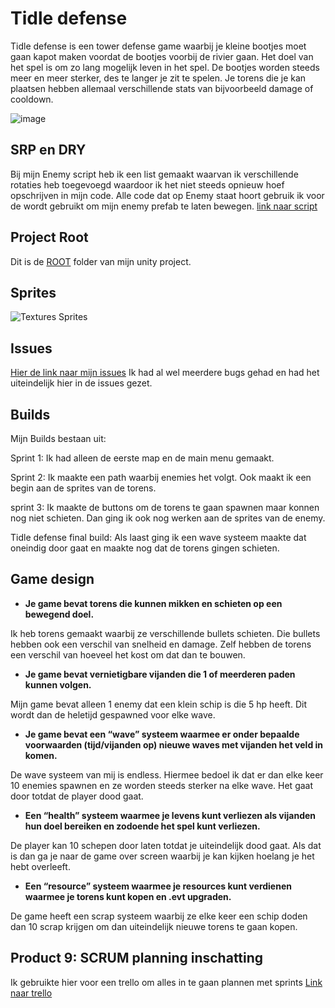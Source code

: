 # Tidle defense

Tidle defense is een tower defense game waarbij je kleine bootjes moet gaan kapot maken voordat de bootjes voorbij de rivier gaan. Het doel van het spel is om zo lang mogelijk leven in het spel. De bootjes worden steeds meer en meer sterker, des te langer je zit te spelen. Je torens die je kan plaatsen hebben allemaal verschillende stats van bijvoorbeeld damage of cooldown. 

![image](https://github.com/user-attachments/assets/f8671366-11a0-415d-905e-731fa4825c61)

## SRP en DRY

Bij mijn Enemy script heb ik een list gemaakt waarvan ik verschillende rotaties heb toegevoegd waardoor ik het niet steeds opnieuw hoef opschrijven in mijn code. Alle code dat op Enemy staat hoort gebruik ik voor de wordt gebruikt om mijn enemy prefab te laten bewegen.
[link naar script](https://github.com/notsosaltyasiankid/towerdefense-game/blob/main/first%20tower%20defense%20game/Assets/Script/Enemy.cs)

## Project Root

Dit is de [ROOT](https://github.com/notsosaltyasiankid/towerdefense-game/tree/main/first%20tower%20defense%20game/Assets) folder van mijn unity project.

## Sprites

![Textures Sprites](https://github.com/user-attachments/assets/50451345-b863-4357-984b-f0c10bf5ecd3)

## Issues

[Hier de link naar mijn issues](https://github.com/notsosaltyasiankid/towerdefense-game/issues) Ik had al wel meerdere bugs gehad en had het uiteindelijk hier in de issues gezet.

## Builds
Mijn Builds bestaan uit:

Sprint 1: Ik had alleen de eerste map en de main menu gemaakt.

Sprint 2: Ik maakte een path waarbij enemies het volgt. Ook maakt ik een begin aan de sprites van de torens.

sprint 3: Ik maakte de buttons om de torens te gaan spawnen maar konnen nog niet schieten. Dan ging ik ook nog werken aan de sprites van de enemy.

Tidle defense final build: Als laast ging ik een wave systeem maakte dat oneindig door gaat en maakte nog dat de torens gingen schieten.

## Game design

*  **Je game bevat torens die kunnen mikken en schieten op een bewegend doel.**

Ik heb torens gemaakt waarbij ze verschillende bullets schieten. Die bullets hebben ook een verschil van snelheid en damage. Zelf hebben de torens een verschil van hoeveel het kost om dat dan te bouwen.

*  **Je game bevat vernietigbare vijanden die 1 of meerderen paden kunnen volgen.**

Mijn game bevat alleen 1 enemy dat een klein schip is die 5 hp heeft. Dit wordt dan de heletijd gespawned voor elke wave.

*  **Je game bevat een “wave” systeem waarmee er onder bepaalde voorwaarden (tijd/vijanden op) nieuwe waves met vijanden het veld in komen.**

De wave systeem van mij is endless. Hiermee bedoel ik dat er dan elke keer 10 enemies spawnen en ze worden steeds sterker na elke wave. Het gaat door totdat de player dood gaat.

*  **Een “health” systeem waarmee je levens kunt verliezen als vijanden hun doel bereiken en zodoende het spel kunt verliezen.**

De player kan 10 schepen door laten totdat je uiteindelijk dood gaat. Als dat is dan ga je naar de game over screen waarbij je kan kijken hoelang je het hebt overleeft.

*  **Een “resource” systeem waarmee je resources kunt verdienen waarmee je torens kunt kopen en .evt upgraden.**

De game heeft een scrap systeem waarbij ze elke keer een schip doden dan 10 scrap krijgen om dan uiteindelijk nieuwe torens te gaan kopen.

## Product 9: SCRUM planning inschatting 

Ik gebruikte hier voor een trello om alles in te gaan plannen met sprints
[Link naar trello]((https://trello.com/b/b5ySsHrh/tower-defense-trello))
